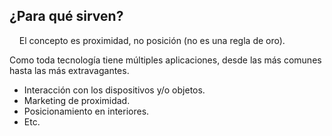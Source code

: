 ## ¿Para qué sirven?
&nbsp;
&nbsp;
El concepto es proximidad, no posición (no es una regla de oro). 

Como toda tecnología tiene múltiples aplicaciones, desde las más comunes hasta las más extravagantes.

<ul>
	<li>Interacción con los dispositivos y/o objetos.</li>
	<li>Marketing de proximidad.</li>
	<li>Posicionamiento en interiores.</li>
	<li>Etc.</li>
</ul>
